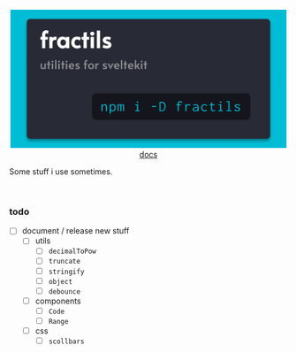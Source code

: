 <p align="center">
	<img src="./static/meta.jpg" width="500px" />
	<br>
	<a href="https://fractils.fractal-hq.com">docs</a>
</p>

Some stuff i use sometimes.

<br>

### todo

- [ ] document / release new stuff
  - [ ] utils
    - [ ] `decimalToPow`
    - [ ] `truncate`
    - [ ] `stringify`
    - [ ] `object`
    - [ ] `debounce`
  - [ ] components
    - [ ] `Code`
    - [ ] `Range`
  - [ ] css
    - [ ] `scollbars`
